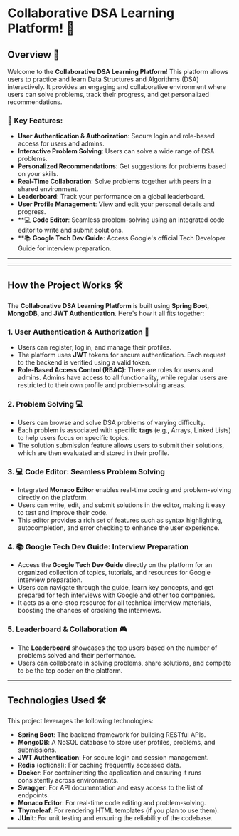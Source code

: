 # Collaborative DSA Learning Platform! 🚀

## Overview 🎯

Welcome to the **Collaborative DSA Learning Platform**! This platform allows users to practice and learn Data Structures and Algorithms (DSA) interactively. It provides an engaging and collaborative environment where users can solve problems, track their progress, and get personalized recommendations.

### 🌟 Key Features:
- **User Authentication & Authorization**: Secure login and role-based access for users and admins.
- **Interactive Problem Solving**: Users can solve a wide range of DSA problems.
- **Personalized Recommendations**: Get suggestions for problems based on your skills.
- **Real-Time Collaboration**: Solve problems together with peers in a shared environment.
- **Leaderboard**: Track your performance on a global leaderboard.
- **User Profile Management**: View and edit your personal details and progress.
- **💻 **Code Editor**: Seamless problem-solving using an integrated code editor to write and submit solutions.
- **📚 **Google Tech Dev Guide**: Access Google's official Tech Developer Guide for interview preparation.

---


---

## How the Project Works 🛠️

The **Collaborative DSA Learning Platform** is built using **Spring Boot**, **MongoDB**, and **JWT Authentication**. Here's how it all fits together:

### 1. **User Authentication & Authorization** 🔐
   - Users can register, log in, and manage their profiles. 
   - The platform uses **JWT** tokens for secure authentication. Each request to the backend is verified using a valid token.
   - **Role-Based Access Control (RBAC)**: There are roles for users and admins. Admins have access to all functionality, while regular users are restricted to their own profile and problem-solving areas.

### 2. **Problem Solving** 💻
   - Users can browse and solve DSA problems of varying difficulty.
   - Each problem is associated with specific **tags** (e.g., Arrays, Linked Lists) to help users focus on specific topics.
   - The solution submission feature allows users to submit their solutions, which are then evaluated and stored in their profile.

### 3. **💻 **Code Editor**: Seamless Problem Solving**
   - Integrated **Monaco Editor** enables real-time coding and problem-solving directly on the platform.
   - Users can write, edit, and submit solutions in the editor, making it easy to test and improve their code.
   - This editor provides a rich set of features such as syntax highlighting, autocompletion, and error checking to enhance the user experience.

### 4. **📚 **Google Tech Dev Guide**: Interview Preparation**
   - Access the **Google Tech Dev Guide** directly on the platform for an organized collection of topics, tutorials, and resources for Google interview preparation.
   - Users can navigate through the guide, learn key concepts, and get prepared for tech interviews with Google and other top companies.
   - It acts as a one-stop resource for all technical interview materials, boosting the chances of cracking the interviews.

### 5. **Leaderboard & Collaboration** 🎮
   - The **Leaderboard** showcases the top users based on the number of problems solved and their performance.
   - Users can collaborate in solving problems, share solutions, and compete to be the top coder on the platform.

---

## Technologies Used 🛠️

This project leverages the following technologies:

- **Spring Boot**: The backend framework for building RESTful APIs.
- **MongoDB**: A NoSQL database to store user profiles, problems, and submissions.
- **JWT Authentication**: For secure login and session management.
- **Redis** (optional): For caching frequently accessed data.
- **Docker**: For containerizing the application and ensuring it runs consistently across environments.
- **Swagger**: For API documentation and easy access to the list of endpoints.
- **Monaco Editor**: For real-time code editing and problem-solving.
- **Thymeleaf**: For rendering HTML templates (if you plan to use them).
- **JUnit**: For unit testing and ensuring the reliability of the codebase.

---



